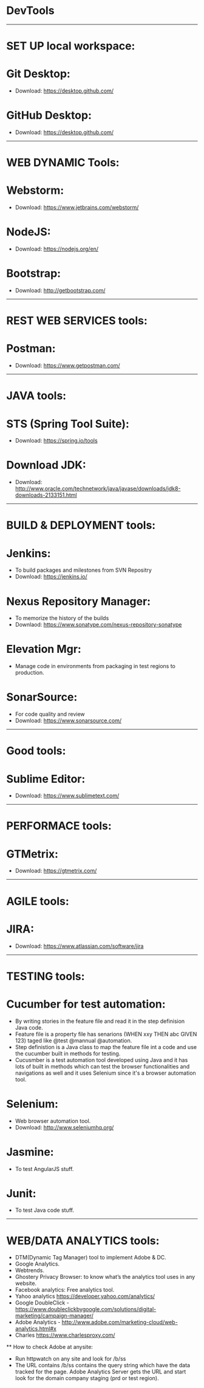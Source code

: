 # DevTools
-----------------------------------------------------------
# SET UP local workspace:
# Git Desktop: 
- Download: https://desktop.github.com/
# GitHub Desktop:
- Download: https://desktop.github.com/ 
-----------------------------------------------------------
# WEB DYNAMIC Tools:
# Webstorm: 
- Download: https://www.jetbrains.com/webstorm/
# NodeJS: 
- Download: https://nodejs.org/en/
# Bootstrap: 
- Download: http://getbootstrap.com/
-----------------------------------------------------------
# REST WEB SERVICES tools:
# Postman: 
- Download: https://www.getpostman.com/
-----------------------------------------------------------
# JAVA tools:
# STS (Spring Tool Suite):
- Download: https://spring.io/tools
# Download JDK:
- Download: http://www.oracle.com/technetwork/java/javase/downloads/jdk8-downloads-2133151.html
-----------------------------------------------------------
# BUILD & DEPLOYMENT tools:
# Jenkins: 
- To build packages and milestones from SVN Repositry 
- Download: https://jenkins.io/ 
# Nexus Repository Manager:
- To memorize the history of the builds
- Downlaod: https://www.sonatype.com/nexus-repository-sonatype
# Elevation Mgr:
- Manage code in environments from packaging in test regions to production.
# SonarSource:
- For code quality and review
- Download: https://www.sonarsource.com/
-----------------------------------------------------------
# Good tools:
# Sublime Editor:
- Download: https://www.sublimetext.com/
-----------------------------------------------------------
# PERFORMACE tools:
# GTMetrix:
- Download: https://gtmetrix.com/
-----------------------------------------------------------
# AGILE tools:
# JIRA:
- Download: https://www.atlassian.com/software/jira
-----------------------------------------------------------
# TESTING tools:
# Cucumber for test automation:
- By writing stories in the feature file and read it in the step definision Java code.
- Feature file is a property file has senarions (WHEN xxy THEN abc GIVEN 123) taged like @test @mannual @automation.
- Step definistion is a Java class to map the feature file int a code and use the cucumber built in methods for testing. 
- Cucusmber is a test automation tool developed using Java and it has lots of built in methods which can test the browser functionalities and navigations as well and it uses Selenium since it's a browser automation tool. 
# Selenium:
- Web browser automation tool.
- Download: http://www.seleniumhq.org/
# Jasmine:
- To test AngularJS stuff.
# Junit:
- To test Java code stuff.
-----------------------------------------------------------
# WEB/DATA ANALYTICS tools:
- DTM(Dynamic Tag Manager) tool to implement Adobe & DC.
- Google Analytics.
- Webtrends.
- Ghostery Privacy Browser: to know what’s the analytics tool uses in any website. 
- Facebook analytics: Free analytics tool. 
- Yahoo analytics https://developer.yahoo.com/analytics/
- Google DoubleClick - https://www.doubleclickbygoogle.com/solutions/digital-marketing/campaign-manager/
- Adobe Analytics - http://www.adobe.com/marketing-cloud/web-analytics.html#x
- Charles https://www.charlesproxy.com/

** How to check Adobe at anysite: 
- Run httpwatch on any site and look for /b/ss
- The URL contains /b/ss contains the query string which have the data tracked for the page. Adobe Analytics Server gets the URL and
 start look for the domain company staging (prd or test region).  







 




